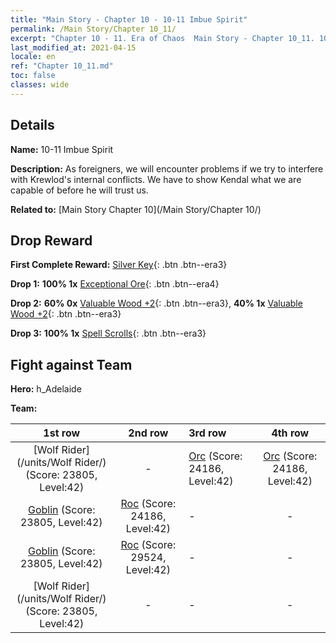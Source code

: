 ```yaml
---
title: "Main Story - Chapter 10 - 10-11 Imbue Spirit"
permalink: /Main Story/Chapter 10_11/
excerpt: "Chapter 10 - 11. Era of Chaos  Main Story - Chapter 10_11. 10-11 Imbue Spirit"
last_modified_at: 2021-04-15
locale: en
ref: "Chapter 10_11.md"
toc: false
classes: wide
---
```


## Details

 **Name:** 10-11 Imbue Spirit

 **Description:** As foreigners, we will encounter problems if we try to interfere with Krewlod's internal conflicts. We have to show Kendal what we are capable of before he will trust us.

 **Related to:** [Main Story Chapter 10](/Main Story/Chapter 10/)

## Drop Reward

 **First Complete Reward:** [Silver Key](/Items/con_693/){: .btn .btn--era3}

 **Drop 1:** **100% 1x** [Exceptional Ore](/Items/mat_33/){: .btn .btn--era4}

 **Drop 2:** **60% 0x** [Valuable Wood +2](/Items/mat_27/){: .btn .btn--era3}, **40% 1x** [Valuable Wood +2](/Items/mat_27/){: .btn .btn--era3}

 **Drop 3:** **100% 1x** [Spell Scrolls](/Items/con_694/){: .btn .btn--era3}


## Fight against Team
 **Hero:** h_Adelaide

 **Team:**


  | 1st row | 2nd row | 3rd row | 4th row |
  |:----:|:----:|:----|:----:|
  | [Wolf Rider](/units/Wolf Rider/) (Score: 23805, Level:42)  | - | [Orc](/units/Orc/) (Score: 24186, Level:42)  | [Orc](/units/Orc/) (Score: 24186, Level:42)  |
  | [Goblin](/units/Goblin/) (Score: 23805, Level:42)  | [Roc](/units/Roc/) (Score: 24186, Level:42)  | - | - |
  | [Goblin](/units/Goblin/) (Score: 23805, Level:42)  | [Roc](/units/Roc/) (Score: 29524, Level:42)  | - | - |
  | [Wolf Rider](/units/Wolf Rider/) (Score: 23805, Level:42)  | - | - | - |


